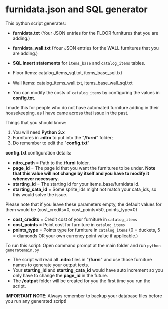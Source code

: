 # furnidata.json and SQL generator

This python script generates:
  - **furnidata.txt** (Your JSON entries for the FLOOR furnitures that you are adding.)
  - **furnidata_wall.txt** (Your JSON entries for the WALL furnitures that you are adding.)
  - **SQL insert statements** for `items_base` and `catalog_items` tables.
  - Floor Items: catalog_items_sql.txt, items_base_sql.txt
  - Wall Items: catalog_items_wall.txt, items_base_wall_sql.txt

  - You can modify the costs of `catalog_items` by configuring the values in **config.txt**.

I made this for people who do not have automated furniture adding in their housekeeping, as I have came across that issue in the past.

Things that you should know:
1. You will need **Python 3.x**
2. Furnitures in **.nitro** to put into the "**/furni**" folder;
3. Do remember to edit the "**config.txt**"

**config.txt** configuration details:
- **nitro_path** = Path to the **/furni** folder.
- **page_id** = The page id that you want the furnitures to be under. **Note that this value will not change by itself and you have to modify it whenever necessary.**
- **starting_id** = The starting id for your items_base/furnidata id.
- **starting_cata_id** = Some sprite_ids might not match your cata_ids, so this would solve the issue.

Please note that if you leave these parameters empty, the default values for them would be (cost_credits=0, cost_points=50, points_type=0)
- **cost_credits** = Credit cost of your furniture in `catalog_items`
- **cost_points** = Point cost for furniture in `catalog_items`
- **points_type** = Points type for furniture in `catalog_items` (0 = duckets, 5 = diamonds OR your own currency point value if applicable.)

To run this script:
Open command prompt at the main folder and run ```python generatemain.py```
  - The script will read all **.nitro** files in "**/furni**" and use those furniture names to generate your output texts.
  - Your **starting_id** and **starting_cata_id** would have auto increment so you only have to change the **page_id** in the future.
  - The **/output** folder will be created for you the first time you run the script.

**IMPORTANT NOTE**: Always remember to backup your database files before you run any generated script!
  
